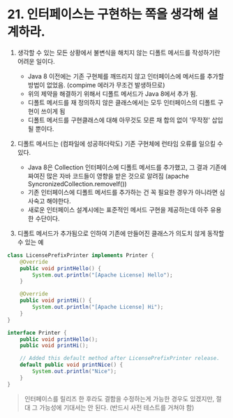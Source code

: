 # 21. 인터페이스는 구현하는 쪽을 생각해 설계하라.

1. 생각할 수 있는 모든 상황에서 불변식을 해치지 않는 디폴트 메서드를 작성하기란 어려운 일이다.
    - Java 8 이전에는 기존 구현체를 깨뜨리지 않고 인터페이스에 메서드를 추가할 방법이 없었음. (compime 에러가 무조건 발생하므로)
    - 위의 제약을 해결하기 위해서 디폴트 메서드가 Java 8에서 추가 됨.
    - 디폴트 메서드를 재 정의하지 않은 클래스에서는 모두 인터페이스의 디폴트 구현이 쓰이게 됨
    - 디폴트 메서드를 구현클래스에 대해 아무것도 모른 채 합의 없이 '무작정' 삽입 될 뿐이다.

2. 디폴트 메서드는 (컴파일에 성공하더락도) 기존 구현체에 런타임 오류를 일으킬 수 있다.
    - Java 8은 Collection 인터페이스에 디폴트 메서드를 추가했고, 그 결과 기존에 짜여진 많은 자바 코드들이 영향을 받은 것으로 알려짐 (apache SyncronizedCollection.removeIf())
    - 기존 인터페이스에 디폴트 메서드를 추가하는 건 꼭 필요한 경우가 아니라면 심사숙고 해야한다.
    - 새로운 인터페이스 설계시에는 표준적인 메서드 구현을 제공하는데 아주 유용한 수단이다.
    
3. 디폴트 메서드가 추가됨으로 인하여 기존에 만들어진 클래스가 의도치 않게 동작할 수 있는 예
``` java
class LicensePrefixPrinter implements Printer {
	@Override
	public void printHello() {
		System.out.println("[Apache License] Hello");
	}

	@Override
	public void printHi() {
		System.out.println("[Apache License] Hi");
	}
}

interface Printer {
	public void printHello();
	public void printHi();

	// Added this default method after LicensePrefixPrinter release.
	default public void printNice() {
		System.out.println("Nice");
	}
}
```

> 인터페이스를 릴리즈 한 후라도 결함을 수정하는게 가능한 경우도 있겠지만, 절대 그 가능성에 기대서는 안 된다. (반드시 사전 테스트를 거쳐야 함)


